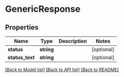 # GenericResponse

## Properties
Name | Type | Description | Notes
------------ | ------------- | ------------- | -------------
**status** | **string** |  | [optional] 
**status_text** | **string** |  | [optional] 

[[Back to Model list]](../../README.md#documentation-for-models) [[Back to API list]](../../README.md#documentation-for-api-endpoints) [[Back to README]](../../README.md)

